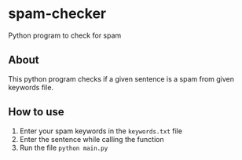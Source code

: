 # spam-checker
Python program to check for spam

## About
This python program checks if a given sentence is a spam from given keywords file.

## How to use
1. Enter your spam keywords in the `keywords.txt` file
2. Enter the sentence while calling the function
3. Run the file `python main.py`
